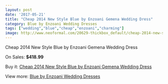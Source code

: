 ```yaml
---
layout: post
date: '2017-05-21'
title: "Cheap 2014 New Style Blue by Enzoani Gemena Wedding Dress"
category: Blue by Enzoani Wedding Dresses
tags: ["wedding","blue","cheap","enzoani","charming"]
image: http://www.neoformal.com/20629-thickbox_default/cheap-2014-new-style-blue-by-enzoani-gemena-wedding-dress.jpg
---
```

Cheap 2014 New Style Blue by Enzoani Gemena Wedding Dress

On Sales: **$418.99**
<a href="https://www.neoformal.com/en/blue-by-enzoani-wedding-dresses-2014/6595-cheap-2014-new-style-blue-by-enzoani-gemena-wedding-dress.html"><amp-img layout="responsive" width="600" height="600" src="//www.neoformal.com/20629-thickbox_default/cheap-2014-new-style-blue-by-enzoani-gemena-wedding-dress.jpg" alt="Cheap 2014 New Style Blue by Enzoani Gemena Wedding Dress 0" /></a>
<a href="https://www.neoformal.com/en/blue-by-enzoani-wedding-dresses-2014/6595-cheap-2014-new-style-blue-by-enzoani-gemena-wedding-dress.html"><amp-img layout="responsive" width="600" height="600" src="//www.neoformal.com/20630-thickbox_default/cheap-2014-new-style-blue-by-enzoani-gemena-wedding-dress.jpg" alt="Cheap 2014 New Style Blue by Enzoani Gemena Wedding Dress 1" /></a>

Buy it: [Cheap 2014 New Style Blue by Enzoani Gemena Wedding Dress](https://www.neoformal.com/en/blue-by-enzoani-wedding-dresses-2014/6595-cheap-2014-new-style-blue-by-enzoani-gemena-wedding-dress.html "Cheap 2014 New Style Blue by Enzoani Gemena Wedding Dress")

View more: [Blue by Enzoani Wedding Dresses](https://www.neoformal.com/en/92-blue-by-enzoani-wedding-dresses-2014 "Blue by Enzoani Wedding Dresses")